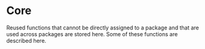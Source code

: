 # Core

Reused functions that cannot be directly assigned to a package and that are used across packages are stored here. Some of these functions are described here.
